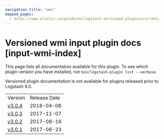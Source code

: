 ```yaml
---
navigation_title: "wmi"
mapped_pages:
  - https://www.elastic.co/guide/en/logstash-versioned-plugins/current/input-wmi-index.html
---
```


# Versioned wmi input plugin docs [input-wmi-index]

This page lists all documentation available for this plugin. To see which plugin version you have installed, run `bin/logstash-plugin list --verbose`.

Versioned plugin documentation is not available for plugins released prior to Logstash 6.0.

| | |
| :- | :- |
| Version | Release Date |
| [v3.0.4](v3-0-4-plugins-inputs-wmi.md) | 2018-04-06 |
| [v3.0.3](v3-0-3-plugins-inputs-wmi.md) | 2017-11-07 |
| [v3.0.2](v3-0-2-plugins-inputs-wmi.md) | 2017-08-16 |
| [v3.0.1](v3-0-1-plugins-inputs-wmi.md) | 2017-06-23 |
